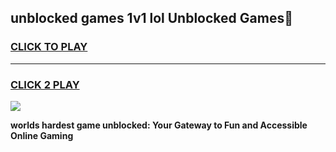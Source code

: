 
## unblocked games 1v1 lol Unblocked Games👋
<h3>
<a href="https://premium.freeplayer.one?title=unblocked_games_1v1_lol&ref=16F">CLICK TO PLAY</a></h3>
<hr>

<h3>
<a href="https://premium.freeplayer.one?title=unblocked_games_1v1_lol&ref=16F">CLICK 2 PLAY</a>
  
</h3>

<a href="https://premium.freeplayer.one?title=unblocked_games_1v1_lol&ref=16F/"><img src="https://clearcache.store/games.png"></a>


**worlds hardest game unblocked: Your Gateway to Fun and Accessible Online Gaming**
